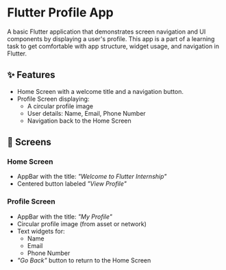 # Flutter Profile App

A basic Flutter application that demonstrates screen navigation and UI components by displaying a user's profile. This app is a part of a learning task to get comfortable with app structure, widget usage, and navigation in Flutter.

## ✨ Features

- Home Screen with a welcome title and a navigation button.
- Profile Screen displaying:
  - A circular profile image
  - User details: Name, Email, Phone Number
  - Navigation back to the Home Screen

## 📱 Screens

### Home Screen
- AppBar with the title: *"Welcome to Flutter Internship"*
- Centered button labeled *"View Profile"*

### Profile Screen
- AppBar with the title: *"My Profile"*
- Circular profile image (from asset or network)
- Text widgets for:
  - Name
  - Email
  - Phone Number
- *"Go Back"* button to return to the Home Screen
